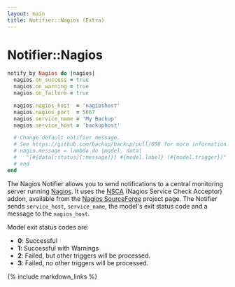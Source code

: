 ```yaml
---
layout: main
title: Notifier::Nagios (Extra)
---
```


Notifier::Nagios
================

```rb
notify_by Nagios do |nagios|
  nagios.on_success = true
  nagios.on_warning = true
  nagios.on_failure = true

  nagios.nagios_host  = 'nagioshost'
  nagios.nagios_port  = 5667
  nagios.service_name = 'My Backup'
  nagios.service_host = 'backuphost'

  # Change default notifier message.
  # See https://github.com/backup/backup/pull/698 for more information.
  # nagio.message = lambda do |model, data|
  #   "[#{data[:status][:message]}] #{model.label} (#{model.trigger})"
  # end
end
```

The Nagios Notifier allows you to send notifications to a central monitoring server running [Nagios](http://www.nagios.org/).
It uses the [NSCA][] (Nagios Service Check Acceptor) addon, available from the [Nagios SourceForge][] project page.
The Notifier sends `service_host`, `service_name`, the model's exit status code and a message to the `nagios_host`.

Model exit status codes are:

  - **0**: Successful
  - **1**: Successful with Warnings
  - **2**: Failed, but other triggers will be processed.
  - **3**: Failed, no other triggers will be processed.

[NSCA]: http://exchange.nagios.org/directory/Addons/Passive-Checks/NSCA--2D-Nagios-Service-Check-Acceptor/details
[Nagios SourceForge]: http://sourceforge.net/projects/nagios/files/

{% include markdown_links %}
